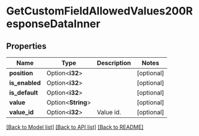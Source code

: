 # GetCustomFieldAllowedValues200ResponseDataInner

## Properties

Name | Type | Description | Notes
------------ | ------------- | ------------- | -------------
**position** | Option<**i32**> |  | [optional]
**is_enabled** | Option<**i32**> |  | [optional]
**is_default** | Option<**i32**> |  | [optional]
**value** | Option<**String**> |  | [optional]
**value_id** | Option<**i32**> | Value id. | [optional]

[[Back to Model list]](../README.md#documentation-for-models) [[Back to API list]](../README.md#documentation-for-api-endpoints) [[Back to README]](../README.md)


